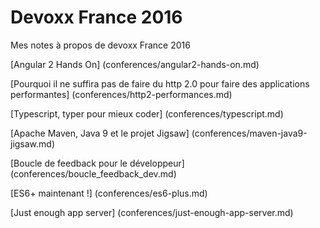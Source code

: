 # Devoxx France 2016
Mes notes à propos de devoxx France 2016

[Angular 2 Hands On] (conferences/angular2-hands-on.md)

[Pourquoi il ne suffira pas de faire du http 2.0 pour faire des applications performantes] (conferences/http2-performances.md)

[Typescript, typer pour mieux coder] (conferences/typescript.md)

[Apache Maven, Java 9 et le projet Jigsaw] (conferences/maven-java9-jigsaw.md)

[Boucle de feedback pour le développeur] (conferences/boucle_feedback_dev.md)

[ES6+ maintenant !] (conferences/es6-plus.md)

[Just enough app server] (conferences/just-enough-app-server.md)